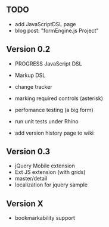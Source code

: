 ## TODO

* add JavaScriptDSL page
* blog post: "formEngine.js Project"

## Version 0.2

* PROGRESS JavaScript DSL
* Markup DSL
* change tracker
* marking required controls (asterisk)
* perfomance testing (a big form)

* run unit tests under Rhino
* add version history page to wiki


## Version 0.3

* jQuery Mobile extension
* Ext JS extension (with grids)
* master/detail
* localization for jquery sample

## Version X

* bookmarkability support
